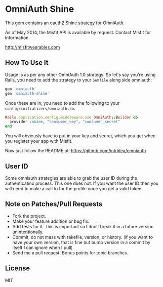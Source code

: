 # OmniAuth Shine 

This gem contains an oauth2 Shine strategy for OmniAuth.

As of May 2014, the Misfit API is available by request. Contact Misfit for information.  

http://misfitwearables.com 


## How To Use It

Usage is as per any other OmniAuth 1.0 strategy. So let's say you're using Rails, you need to add the strategy to your `Gemfile` along side omniauth:

```ruby
gem 'omniauth'
gem 'omniauth-shine'
```

Once these are in, you need to add the following to your `config/initializers/omniauth.rb`:

```ruby
Rails.application.config.middleware.use OmniAuth::Builder do
  provider :shine, "consumer_key", "consumer_secret"
end
```

You will obviously have to put in your key and secret, which you get when you register your app with Misfit.

Now just follow the README at: https://github.com/intridea/omniauth


## User ID

Some omniauth strategies are able to grab the user ID during the
authenticatino process. This one does not. If you want the user ID then
you will need to make a call to for the profile once you get a valid
token.


## Note on Patches/Pull Requests

- Fork the project.
- Make your feature addition or bug fix.
- Add tests for it. This is important so I don’t break it in a future version unintentionally.
- Commit, do not mess with rakefile, version, or history. (if you want to have your own version, that is fine but bump version in a commit by itself I can ignore when I pull)
- Send me a pull request. Bonus points for topic branches.


## License

MIT

